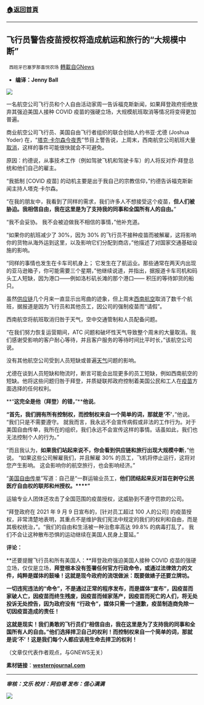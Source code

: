 ###  [:house:返回首頁](https://github.com/ourhimalayas/txt)
---


## 飞行员警告疫苗授权将造成航运和旅行的“大规模中断”
` 西班牙巴塞罗那喜悦农场` [轉載自GNews](https://gnews.org/zh-hans/1595716/)

- **编译：Jenny Ball**


![](https://assets.gnews.org/wp-content/uploads/2021/10/tempsnip331.png)

一名航空公司飞行员和个人自由活动家周一告诉福克斯新闻，如果拜登政府拒绝放弃其强迫美国人接种 COVID 疫苗的强硬立场，大规模航班取消等情况将变得更加普遍。

商业航空公司飞行员、美国自由飞行者组织的联合创始人约书亚·尤德 (Joshua Yoder) 在，“[塔克·卡尔森今夜秀](https://www.foxnews.com/media/pilot-biden-vaccine-mandate-southwest-we-have-all-control?cmpid=fb_fnc)”节目上警告说，上周末，西南航空公司航班大量[取消](https://www.westernjournal.com/southwest-cancels-hundreds-flights-denies-due-massive-pilot-covid-vax-protest-report/?ff_source=Email&amp;ff_medium=conservative-brief-CT&amp;ff_campaign=dailyam&amp;ff_content=conservative-tribune)，这样的事件可能很快就会不可避免。

原因：约德说，从事技术工作（例如驾驶飞机和驾驶卡车）的人将反对乔·拜登总统和他们自己的雇主。

“我抵制 [COVID 疫苗] 的动机主要是出于我自己的宗教信仰，”约德告诉福克斯新闻主持人塔克·卡尔森。

“在我的朋友中，我看到了同样的需求，我们许多人不想接受这个疫苗，**但人们被胁迫。我相信自由，我在这里是为了支持我的同事和全国所有人的自由。**”

“我不会妥协。 我不会被迫做我不相信的事情，”他补充道。

“如果你的航班减少了 30%，因为 30% 的飞行员不接种疫苗而被解雇，这将影响你的货物从海外运到这里，以及影响它们分配到商店，”他描述了对国家交通基础设施的影响。

“同样的事情也发生在卡车司机身上； 它发生在了航运业。那些通常在两天内出现的亚马逊箱子，你可能需要三个星期，”他继续说道，并指出，据报道卡车司机和码头工人短缺，因为港口——例如洛杉矶长滩的那个港口—— 积压的等待卸货的船只。

虽然[供应链](https://www.westernjournal.com/workers-maintain-supply-chains-issue-bone-chilling-warning-every-american-needs-hear/?ff_source=Email&amp;ff_medium=conservative-brief-CT&amp;ff_campaign=dailyam&amp;ff_content=conservative-tribune)几个月来一直显示出弯曲的迹象，但上周末[西南航空](https://www.westernjournal.com/southwest-cancels-hundreds-flights-denies-due-massive-pilot-covid-vax-protest-report/?ff_source=Email&amp;ff_medium=conservative-brief-CT&amp;ff_campaign=dailyam&amp;ff_content=conservative-tribune)取消了数千个航班，据报道是因为飞行员和其他员工，因公司的强制疫苗而“请假”。

西南航空将航班取消归咎于天气，空中交通管制和人员配备问题。

“在我们努力恢复运营期间，ATC 问题和破坏性天气导致整个周末的大量取消。我们感谢受影响的客户耐心等待，并且客户服务的等待时间比平时长，”该航空公司说。

没有其他航空公司受到人员短缺或普遍[天气](https://www.westernjournal.com/airline-crippled-nationwide-blames-weather-amid-court-battle-vaccine-mandate/?ff_source=Email&amp;ff_medium=conservative-brief-CT&amp;ff_campaign=dailyam&amp;ff_content=conservative-tribune)问题的影响。

尤德在谈到人员短缺和物流时，断言可能会出现更多的员工短缺，例如西南航空的短缺。他将这些问题归咎于拜登，并质疑联邦政府控制着美国公民和工人在[疫苗](https://www.westernjournal.com/attorney-says-denver-cop-coerced-getting-covid-vaccine-now-hospitalized-stroke-symptoms/?ff_source=Email&amp;ff_medium=conservative-brief-CT&amp;ff_campaign=dailyam&amp;ff_content=conservative-tribune)方面选择的任何权利。

**“****这完全是他（拜登）的错，****”****他说**。

**“****首先，我们拥有所有控制权，而控制权来自一个简单的词，那就是****‘****不****’**，”他说。 “我们只是不需要遵守。 就我而言，我永远不会宣传病假或非法的工作行为。对于美国自由传单，我所在的组织，我们永远不会宣传这样的事情。话虽如此，我们也无法控制个人的行为。”

“而且我认为，**如果我们站起来说不，你会看到供应链和旅行出现大规模中断**，”他说。 “如果这些公司解雇我们，并且解雇 30% 的员工，飞机将停止运行，这将对您产生影响。 这会影响你的航空旅行，也会影响经济。”

“[美国自由传单](https://www.usfreedomflyers.org/who-we-are/)”写道：自己是“一群运输业员工，**他们团结起来反对旨在剥夺公民医疗自由权的联邦和州授权。****”**

运输专业人团体还攻击了全国范围的疫苗授权，这威胁到不遵守罚款的公司。

“拜登政府在 2021 年 9 月 9 日宣布的，[针对员工超过 100 人的公司] 的疫苗授权，非常清楚地表明，其重点不是维护我们宪法中规定的我们的权利和自由，而是其极权统治，”。“我们的自由和生活被一种治愈率高达 99.8% 的病毒打乱了。 我们不会让这种散布恐惧的运动继续在美国人民身上蔓延。”

**评论：**

**还要提醒飞行员和所有美国人：**拜登政府强迫美国人接种 COVID 疫苗的强硬立场，仅仅是立场，**拜登根本没有签署任何官方行政命令，或通过法律效力的文件，纯粹是媒体的鼓噪！这就是现今政府的流氓做派：既要做婊子还要立牌坊。**

**一切违宪违法的“命令”，不是通过正常的程序发布，而是媒体“宣布”，因疫苗而家破人亡，因疫苗而终生残废，因疫苗而倾家荡产，因疫苗而死亡的人们，将无处投诉无处控告，因为政府没有 “行政令”，媒体只需一个道歉，疫苗制造商免除一切因疫苗造成的责任！**

**这就是现实！我们勇敢的飞行员们“相信自由，我在这里是为了支持我的同事和全国所有人的自由。”他们选择捍卫自己的权利！而控制权来自一个简单的词，那就是说‘不’！这是我们每个人都应该用生命去捍卫的权利！**

（文章仅代表作者观点，与GNEWS无关）

**素材链接**：**[westernjournal.com](https://www.westernjournal.com/power-airline-pilot-warns-bidens-mandate-will-create-massive-disruptions-shipping-travel/?utm_source=Email&amp;utm_medium=conservative-brief-CT&amp;utm_campaign=dailyam&amp;utm_content=conservative-tribune&amp;ats_es=dca67062709054f7bc6c6d0d828f4d01)**

* * *

***审核：文乐
校对：阿伯塔
发布：信心满满***

![](https://assets.gnews.org/wp-content/uploads/2021/10/GNEWS_CH.-1-1.jpeg)
